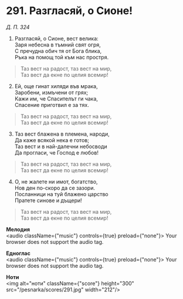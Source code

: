 # 291. Разгласяй, о Сионе!

_Д. П. 324_

1. Разгласяй, о Сионе, вест велика:  
Заря небесна в тъмний свят огря,  
С пречудна обич тя от Бога блика,  
Ръка на помощ той към нас простря.  

> Таз вест на радост, таз вест на мир,  
> Таз вест да екне по целия всемир!

2. Ей, още гинат хиляди във мрака,  
Заробени, измъчени от грях;  
Кажи им, че Спасителът ги чака,  
Спасение приготвил е за тях.  

> Таз вест на радост, таз вест на мир,  
> Таз вест да екне по целия всемир!

3. Таз вест блажена в племена, народи,  
Да каже всякой нека е готов;  
Таз вест и в най-далечни небосводи  
Да прогласи, че Господ е любов!  

> Таз вест на радост, таз вест на мир,  
> Таз вест да екне по целия всемир!

4. О, не жалете ни имот, богатство,  
Нов ден по-скоро да се зазори.  
Посланници на туй блажено царство  
Пратете синове и дъщери!  

> Таз вест на радост, таз вест на мир,  
> Таз вест да екне по целия всемир!

**Мелодия**  
<audio className={"music"} controls={true} preload={"none"}>
    <source src="/pesnarka/mp3/291.mp3" type="audio/mpeg"/>
    Your browser does not support the audio tag.
</audio>

**Едноглас**  
<audio className={"music"} controls={true} preload={"none"}>
    <source src="/pesnarka/transp/291.mp3" type="audio/mpeg"/>
    Your browser does not support the audio tag.
</audio>

**Ноти**  
<img alt="ноти" className={"score"} height="300" src="/pesnarka/scores/291.jpg" width="212"/>
